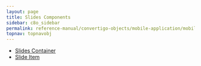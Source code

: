 ```yaml
---
layout: page
title: Slides Components
sidebar: c8o_sidebar
permalink: reference-manual/convertigo-objects/mobile-application/mobile-components/slide-components/
topnav: topnavobj
---
```

* [Slides Container](slide-container/)
* [Slide Item](slide-item/)
